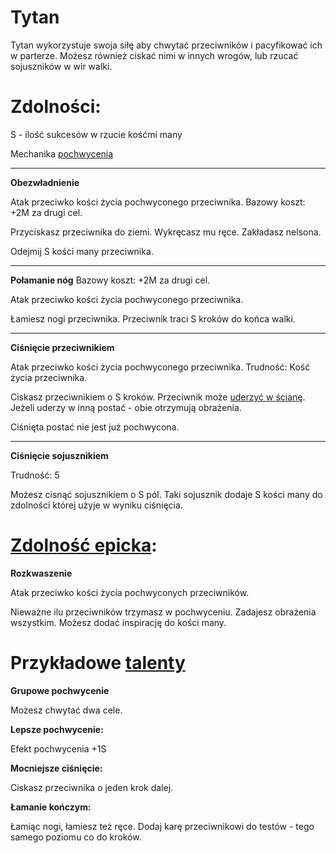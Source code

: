 # Tytan

Tytan wykorzystuje swoja siłę aby chwytać przeciwników i pacyfikować ich w parterze.
Możesz również ciskać nimi w innych wrogów, lub rzucać sojuszników w wir walki.

<!-- <img src="imgs/tytan.png" width="400"> -->

# Zdolności:

S - ilość sukcesów w rzucie kośćmi many

Mechanika [pochwycenia](/docs/efekty/pochwycony.md)

___
**Obezwładnienie**

Atak przeciwko kości życia pochwyconego przeciwnika.
Bazowy koszt: +2M za drugi cel.

Przyciskasz przeciwnika do ziemi. Wykręcasz mu ręce. Zakładasz nelsona.

Odejmij S kości many przeciwnika.
___

**Połamanie nóg**
Bazowy koszt: +2M za drugi cel.

Atak przeciwko kości życia pochwyconego przeciwnika.

Łamiesz nogi przeciwnika. Przeciwnik traci S kroków do końca walki.
___

**Ciśnięcie przeciwnikiem**

Atak przeciwko kości życia pochwyconego przeciwnika.
Trudność: Kość życia przeciwnika.

Ciskasz przeciwnikiem o S kroków. Przeciwnik może [uderzyć w ścianę](/docs/uderzenie-w-sciane.md). Jeżeli uderzy w inną postać - obie otrzymują obrażenia.

Ciśnięta postać nie jest już pochwycona.
___
**Ciśnięcie sojusznikiem**

Trudność: 5

Możesz cisnąć sojusznikiem o S pól. Taki sojusznik dodaje S kości many do zdolności której użyje w wyniku ciśnięcia.
# [Zdolność epicka](/docs/zdolnosc-epicka.md):

**Rozkwaszenie**

Atak przeciwko kości życia pochwyconych przeciwników.

Nieważne ilu przeciwników trzymasz w pochwyceniu. Zadajesz obrażenia wszystkim.
Możesz dodać inspirację do kości many.

# Przykładowe [talenty](/docs/talent.md)

**Grupowe pochwycenie**

Możesz chwytać dwa cele.

**Lepsze pochwycenie:**

Efekt pochwycenia +1S

**Mocniejsze ciśnięcie:**

Ciskasz przeciwnika o jeden krok dalej.

**Łamanie kończym:**

Łamiąc nogi, łamiesz też ręce. Dodaj karę przeciwnikowi do testów - tego samego poziomu co do kroków.
